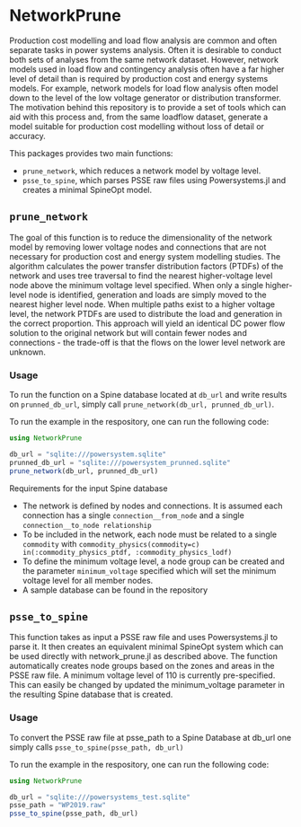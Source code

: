 # NetworkPrune

Production cost modelling and load flow analysis are common and often separate tasks in power systems analysis. Often it is desirable to conduct both sets of analyses from the same network dataset. However, network models used in load flow and contingency analysis often have a far higher level of detail than is required by production cost and energy systems models. For example, network models for load flow analysis often model down to the level of the low voltage generator or distribution transformer. The motivation behind this repository is to provide a set of tools which can aid with this process and, from the same loadflow dataset, generate a model suitable for production cost modelling without loss of detail or accuracy.

This packages provides two main functions:
 - `prune_network`, which reduces a network model by voltage level.
 - `psse_to_spine`, which parses PSSE raw files using Powersystems.jl and creates a minimal SpineOpt model.
  
## `prune_network`
The goal of this function is to reduce the dimensionality of the network model by removing lower voltage nodes and connections that are not necessary for production cost and energy system modelling studies. The algorithm calculates the power transfer distribution factors (PTDFs) of the network and uses tree traversal to find the nearest higher-voltage level node above the minimum voltage level specified. When only a single higher-level node is identified, generation and loads are simply moved to the nearest higher level node. When multiple paths exist to a higher voltage level, the network PTDFs are used to distribute the load and generation in the correct proportion. This approach will yield an identical DC power flow solution to the original network but will contain fewer nodes and connections - the trade-off is that the flows on the lower level network are unknown.

### Usage
To run the function on a Spine database located at `db_url` and write results on `prunned_db_url`, simply call `prune_network(db_url, prunned_db_url)`.

To run the example in the respository, one can run the following code:

```julia
using NetworkPrune

db_url = "sqlite:///powersystem.sqlite"
prunned_db_url = "sqlite:///powersystem_prunned.sqlite"
prune_network(db_url, prunned_db_url)
```

Requirements for the input Spine database
 - The network is defined by nodes and connections. It is assumed each connection has a single `connection__from_node` and a single `connection__to_node relationship`
 - To be included in the network, each node must be related to a single `commodity` with `commodity_physics(commodity=c) in(:commodity_physics_ptdf, :commodity_physics_lodf)`
 - To define the minimum voltage level, a node group can be created and the parameter `minimum_voltage` specified which will set the minimum voltage level for all member nodes. 
 - A sample database can be found in the repository

## `psse_to_spine`
This function takes as input a PSSE raw file and uses Powersystems.jl to parse it. It then creates an equivalent minimal SpineOpt system which can be used directly with network_prune.jl as described above. The function automatically creates node groups based on the zones and areas in the PSSE raw file. A minimum voltage level of 110 is currently pre-specified. This can easily be changed by updated the minimum_voltage parameter in the resulting Spine database that is created.

### Usage
To convert the PSSE raw file at psse_path to a Spine Database at db_url one simply calls `psse_to_spine(psse_path, db_url)`

To run the example in the respository, one can run the following code:

```julia
using NetworkPrune

db_url = "sqlite:///powersystems_test.sqlite"
psse_path = "WP2019.raw"
psse_to_spine(psse_path, db_url)
```
